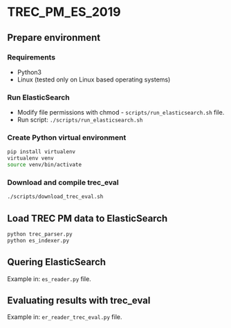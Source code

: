 # TREC_PM_ES_2019
## Prepare environment
### Requirements

* Python3
* Linux (tested only on Linux based operating systems)

### Run ElasticSearch

* Modify file permissions with chmod - `scripts/run_elasticsearch.sh` file.
* Run script: `./scripts/run_elasticsearch.sh`

### Create Python virtual environment

```bash
pip install virtualenv
virtualenv venv
source venv/bin/activate
```

### Download and compile trec_eval

```bash
./scripts/download_trec_eval.sh
```

## Load TREC PM data to ElasticSearch

```bash
python trec_parser.py
python es_indexer.py
```

## Quering ElasticSearch

Example in: `es_reader.py` file.

## Evaluating results with trec_eval

Example in: `er_reader_trec_eval.py` file.
